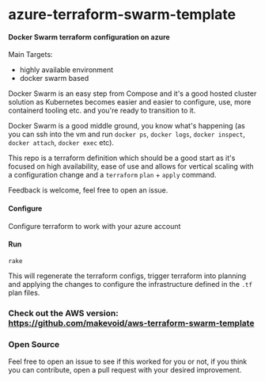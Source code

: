 # azure-terraform-swarm-template

#### Docker Swarm terraform configuration on azure

Main Targets:
- highly available environment
- docker swarm based

Docker Swarm is an easy step from Compose and it's a good hosted cluster solution as Kubernetes becomes easier and easier to configure, use, more containerd tooling etc. and you're ready to transition to it.

Docker Swarm is a good middle ground, you know what's happening (as you can ssh into the vm and run `docker ps`, `docker logs`, `docker inspect`, `docker attach`, `docker exec` etc).

This repo is a terraform definition which should be a good start as it's focused on high availability, ease of use and allows for vertical scaling with a configuration change and a `terraform` `plan` + `apply` command.

Feedback is welcome, feel free to open an issue.

#### Configure

Configure terraform to work with your azure account

#### Run

    rake

This will regenerate the terraform configs, trigger terraform into planning and applying the changes to configure the infrastructure defined in the `.tf` plan files.  

### Check out the AWS version: https://github.com/makevoid/aws-terraform-swarm-template

### Open Source

Feel free to open an issue to see if this worked for you or not, if you think you can contribute, open a pull request with your desired improvement.
